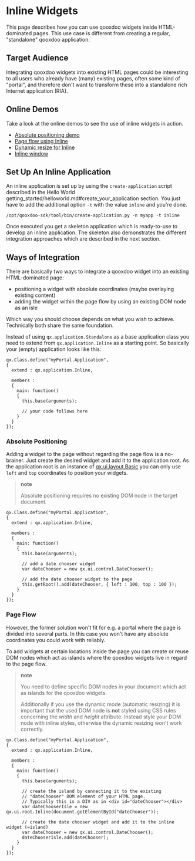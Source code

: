 Inline Widgets
==============

This page describes how you can use qooxdoo widgets inside HTML-dominated pages. This use case is different from creating a regular, "standalone" qooxdoo application.

Target Audience
---------------

Integrating qooxdoo widgets into existing HTML pages could be interesting to all users who already have (many) existing pages, often some kind of "portal", and therefore don't want to transform these into a standalone rich Internet application (RIA).

Online Demos
------------

Take a look at the online demos to see the use of inline widgets in action.

-   [Absolute positioning demo](apps://demobrowser/demo/root/Page.html)
-   [Page flow using Inline](apps://demobrowser/demo/root/Inline.html)
-   [Dynamic resize for Inline](apps://demobrowser/demo/root/Inline_Dynamic_Resize.html)
-   [Inline window](apps://demobrowser/demo/root/Inline_Window.html)

Set Up An Inline Application
----------------------------

An inline application is set up by using the `create-application` script described in the Hello World getting_started/helloworld.md#create_your_application section. You just have to add the additional option `-t` with the value `inline` and you're done.

    /opt/qooxdoo-sdk/tool/bin/create-application.py -n myapp -t inline

Once executed you get a skeleton application which is ready-to-use to develop an inline application. The skeleton also demonstrates the different integration approaches which are described in the next section.

Ways of Integration
-------------------

There are basically two ways to integrate a qooxdoo widget into an existing HTML-dominated page:

-   positioning a widget with absolute coordinates (maybe overlaying existing content)
-   adding the widget within the page flow by using an existing DOM node as an isle

Which way you should choose depends on what you wish to achieve. Technically both share the same foundation.

Instead of using `qx.application.Standalone` as a base application class you need to extend from `qx.application.Inline` as a starting point. So basically your (empty) application looks like this:

    qx.Class.define("myPortal.Application",
    {
      extend : qx.application.Inline,

      members :
      {
        main: function()
        {
          this.base(arguments);

          // your code follows here
        }
      }
    });

### Absolute Positioning

Adding a widget to the page without regarding the page flow is a no-brainer. Just create the desired widget and add it to the application root. As the application root is an instance of [qx.ui.layout.Basic](apps://apiviewer/#qx.ui.layout.Basic) you can only use `left` and `top` coordinates to position your widgets.

> **note**
>
> Absolute positioning requires no existing DOM node in the target document.

    qx.Class.define("myPortal.Application",
    {
      extend : qx.application.Inline,

      members :
      {
        main: function()
        {
          this.base(arguments);

          // add a date chooser widget
          var dateChooser = new qx.ui.control.DateChooser();

          // add the date chooser widget to the page
          this.getRoot().add(dateChooser, { left : 100, top : 100 });
        }
      }
    });

### Page Flow

However, the former solution won't fit for e.g. a portal where the page is divided into several parts. In this case you won't have any absolute coordinates you could work with reliably.

To add widgets at certain locations inside the page you can create or reuse DOM nodes which act as islands where the qooxdoo widgets live in regard to the page flow.

> **note**
>
> You need to define specific DOM nodes in your document which act as islands for the qooxdoo widgets.
>
> Additionally if you use the dynamic mode (automatic resizing) it is important that the used DOM node is **not** styled using CSS rules concerning the *width* and *height* attribute. Instead style your DOM node with inline styles, otherwise the dynamic resizing won't work correctly.

    qx.Class.define("myPortal.Application",
    {
      extend : qx.application.Inline,

      members :
      {
        main: function()
        {
          this.base(arguments);

          // create the island by connecting it to the existing
          // "dateChooser" DOM element of your HTML page.
          // Typically this is a DIV as in <div id="dateChooser"></div>
          var dateChooserIsle = new qx.ui.root.Inline(document.getElementById("dateChooser"));

          // create the date chooser widget and add it to the inline widget (=island)
          var dateChooser = new qx.ui.control.DateChooser();
          dateChooserIsle.add(dateChooser);
        }
      }
    });
